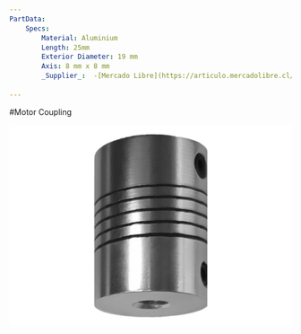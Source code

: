 ```yaml
---
PartData:
    Specs:
        Material: Aluminium
        Length: 25mm
        Exterior Diameter: 19 mm
        Axis: 8 mm x 8 mm
        _Supplier_:  -[Mercado Libre](https://articulo.mercadolibre.cl/MLC-967859476-acople-flexible-8-x-8-mm-motor-nema-17-cnc-imp-3d-_JM)

---
```


#Motor Coupling

![](../../images/syringe-pump/motor-coupling.jpg)

